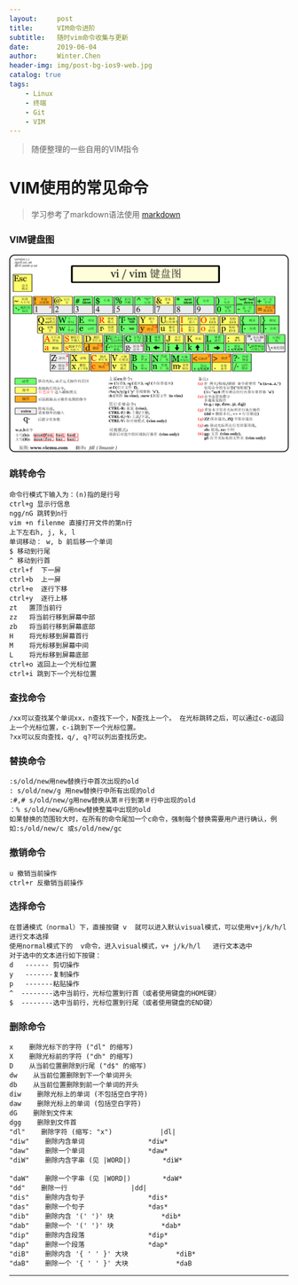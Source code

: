 ```yaml
---
layout:     post
title:      VIM命令进阶 
subtitle:   随时vim命令收集与更新 
date:       2019-06-04
author:     Winter.Chen
header-img: img/post-bg-ios9-web.jpg
catalog: true
tags:
    - Linux
    - 终端
    - Git
    - VIM
---
```


>随便整理的一些自用的VIM指令
# VIM使用的常见命令
>学习参考了markdown语法使用
[markdown](https://www.jianshu.com/p/191d1e21f7ed)
### VIM键盘图
![vim键盘图](/img/vim-key.png)
### 跳转命令
	命令行模式下输入为：(n)指的是行号
	ctrl+g 显示行信息
	ngg/nG 跳转到n行
	vim +n filenme 直接打开文件的第n行
	上下左右h, j, k, l
	单词移动： w, b 前后移一个单词
	$ 移动到行尾
	^ 移动到行首
	ctrl+f  下一屏
	ctrl+b  上一屏
	ctrl+e  逐行下移
	ctrl+y  逐行上移
	zt   置顶当前行
	zz   将当前行移到屏幕中部
	zb   将当前行移到屏幕底部
	H    将光标移到屏幕首行
	M    将光标移到屏幕中间
	L    将光标移到屏幕底部
	ctrl+o 返回上一个光标位置
	ctrl+i 跳到下一个光标位置
### 查找命令
	/xx可以查找某个单词xx，n查找下一个，N查找上一个。 在光标跳转之后，可以通过c-o返回上一个光标位置，c-i跳到下一个光标位置。
	?xx可以反向查找，q/, q?可以列出查找历史。
### 替换命令
	:s/old/new用new替换行中首次出现的old
	: s/old/new/g 用new替换行中所有出现的old
	:#,# s/old/new/g用new替换从第＃行到第＃行中出现的old
	：% s/old/new/G用new替换整篇中出现的old
	如果替换的范围较大时，在所有的命令尾加一个c命令，强制每个替换需要用户进行确认，例如:s/old/new/c 或s/old/new/gc
### 撤销命令
	u 撤销当前操作
	ctrl+r 反撤销当前操作
### 选择命令
	在普通模式（normal）下，直接按键 v  就可以进入默认visual模式，可以使用v+j/k/h/l 进行文本选择
	使用normal模式下的  v命令，进入visual模式，v+ j/k/h/l   进行文本选中
	对于选中的文本进行如下按键：
	d   ------ 剪切操作
	y   -------复制操作
	p   -------粘贴操作
	^  --------选中当前行，光标位置到行首（或者使用键盘的HOME键）
	$  --------选中当前行，光标位置到行尾（或者使用键盘的END键）
### 删除命令
	x    删除光标下的字符 ("dl" 的缩写)
	X    删除光标前的字符 ("dh" 的缩写)
	D    从当前位置删除到行尾 ("d$" 的缩写)
	dw    从当前位置删除到下一个单词开头
	db    从当前位置删除到前一个单词的开头
	diw    删除光标上的单词 (不包括空白字符)
	daw    删除光标上的单词 (包括空白字符)
	dG    删除到文件末
	dgg    删除到文件首
	"dl"    删除字符 (缩写: "x")            |dl|
	"diw"    删除内含单词                *diw*
	"daw"    删除一个单词                *daw*
	"diW"    删除内含字串 (见 |WORD|)        *diW*

	"daW"    删除一个字串 (见 |WORD|)        *daW*
	"dd"    删除一行                |dd|
	"dis"    删除内含句子                *dis*
	"das"    删除一个句子                *das*
	"dib"    删除内含 '(' ')' 块            *dib*
	"dab"    删除一个 '(' ')' 块            *dab*
	"dip"    删除内含段落                *dip*
	"dap"    删除一个段落                *dap*
	"diB"    删除内含 '{ ' ' }' 大块            *diB*
	"daB"    删除一个 '{ ' ' }' 大块            *daB
---------------------
